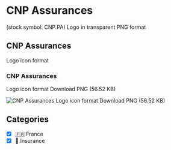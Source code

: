 # CNP Assurances
 (stock symbol: CNP.PA) Logo in transparent PNG format

## CNP Assurances
 Logo icon format

### CNP Assurances
 Logo icon format Download PNG (56.52 KB)

![CNP Assurances
 Logo icon format Download PNG (56.52 KB)](/img/orig/CNP.PA-ce47398c.png)



## Categories
- [x] 🇫🇷 France
- [x] 🏦 Insurance
